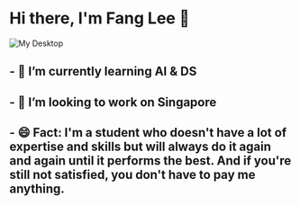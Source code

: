 # Hi there, I'm Fang Lee 👋
<!--
**FangLee2003/fanglee2003** is a ✨ _special_ ✨ repository because its `README.md` (this file) appears on your GitHub profile.

Here are some ideas to get you started:
-->

![My Desktop](https://user-images.githubusercontent.com/75077747/153696495-1d20f4d6-0f3d-4fb7-82e2-7da58b69c581.gif)

## - 🌱 I’m currently learning AI & DS
## - 🔭 I’m looking to work on Singapore
## - 😄 Fact: I'm a student who doesn't have a lot of expertise and skills but will always do it again and again until it performs the best. And if you're still not satisfied, you don't have to pay me anything.
